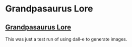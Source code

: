 # Grandpasaurus Lore

## [Grandpasaurus Lore](https://kianand19.github.io/Grandpasaurus/)

This was just a test run of using dall-e to generate images.
